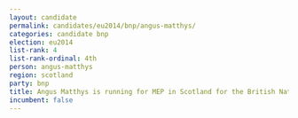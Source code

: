 ```yaml
---
layout: candidate
permalink: candidates/eu2014/bnp/angus-matthys/
categories: candidate bnp
election: eu2014
list-rank: 4
list-rank-ordinal: 4th
person: angus-matthys
region: scotland
party: bnp
title: Angus Matthys is running for MEP in Scotland for the British National Party
incumbent: false
---
```

